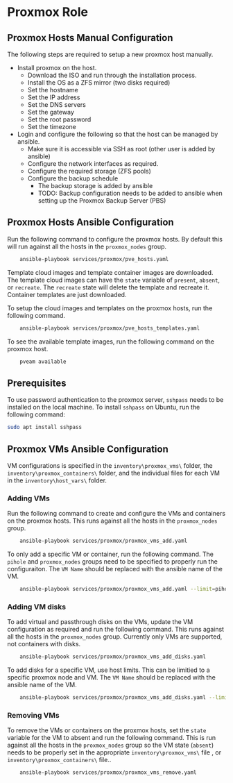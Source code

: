 # Proxmox Role

## Proxmox Hosts Manual Configuration

The following steps are required to setup a new proxmox host manually.

- Install proxmox on the host.
    - Download the ISO and run through the installation process.
    - Install the OS as a ZFS mirror (two disks required)
    - Set the hostname
    - Set the IP address
    - Set the DNS servers
    - Set the gateway
    - Set the root password
    - Set the timezone
- Login and configure the following so that the host can be managed by ansible.
    - Make sure it is accessible via SSH as root (other user is added by ansible)
    - Configure the network interfaces as required.
    - Configure the required storage (ZFS pools)
    - Configure the backup schedule
        - The backup storage is added by ansible
        - TODO: Backup configuration needs to be added to ansible when setting up the Proxmox Backup Server (PBS)

## Proxmox Hosts Ansible Configuration

Run the following command to configure the proxmox hosts. By default this will run against all the hosts in the `proxmox_nodes` group.

```bash
    ansible-playbook services/proxmox/pve_hosts.yaml
```

Template cloud images and template container images are downloaded. The template cloud images can have the `state` variable of `present`, `absent`, or `recreate`. The `recreate` state will delete the template and recreate it. Container templates are just downloaded. 

To setup the cloud images and templates on the proxmox hosts, run the following command.
```bash
    ansible-playbook services/proxmox/pve_hosts_templates.yaml
```

To see the available template images, run the following command on the proxmox host.
```bash
    pveam available
```

## Prerequisites
To use password authentication to the proxmox server, `sshpass` needs to be installed on the local machine. To install `sshpass` on Ubuntu, run the following command:

```bash
sudo apt install sshpass
```

## Proxmox VMs Ansible Configuration
VM configurations is specified in the `inventory\proxmox_vms\` folder, the `inventory\proxmox_containers\` folder,  and the individual files for each VM in the `inventory\host_vars\` folder.

### Adding VMs
Run the following command to create and configure the VMs and containers on the proxmox hosts. This runs against all the hosts in the `proxmox_nodes` group.

```bash
    ansible-playbook services/proxmox/proxmox_vms_add.yaml
```

To only add a specific VM or container, run the following command. The `pihole` and `proxmox_nodes` groups need to be specified to properly run the configuraiton. The `VM Name` should be replaced with the ansible name of the VM.

```bash
    ansible-playbook services/proxmox/proxmox_vms_add.yaml --limit=pihole:proxmox_nodes:[VM Name]:
```

### Adding VM disks
To add virtual and passthrough disks on the VMs, update the VM configuration as required and run the following command. This runs against all the hosts in the `proxmox_nodes` group. Currently only VMs are supported, not containers with disks.

```bash
    ansible-playbook services/proxmox/proxmox_vms_add_disks.yaml
```
To add disks for a specific VM, use host limits. This can be limitied to a specific proxmox node and VM. The `VM Name` should be replaced with the ansible name of the VM.

```bash
    ansible-playbook services/proxmox/proxmox_vms_add_disks.yaml --limit=pve3.home.stechsolutions.ca:[VM Name]:
```

### Removing VMs
To remove the VMs or containers on the proxmox hosts, set the `state` variable for the VM to absent and run the following command. This is run against all the hosts in the `proxmox_nodes` group so the VM state (`absent`) needs to be properly set in the appropriate `inventory\proxmox_vms\` file , or `inventory\proxmox_containers\` file..

```bash
    ansible-playbook services/proxmox/proxmox_vms_remove.yaml
```
